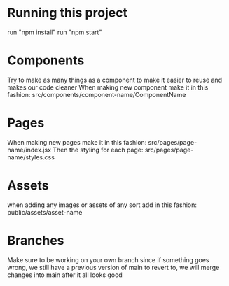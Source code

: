 # Running this project
run "npm install"
run "npm start"

# Components
Try to make as many things as a component to make it easier to reuse and makes our code cleaner
When making new component make it in this fashion: src/components/component-name/ComponentName

# Pages
When making new pages make it in this fashion: src/pages/page-name/index.jsx
Then the styling for each page: src/pages/page-name/styles.css

# Assets
when adding any images or assets of any sort add in this fashion: public/assets/asset-name

# Branches
Make sure to be working on your own branch since if something goes wrong, we still have a previous version of main to revert to, we will merge changes into main after it all looks good
